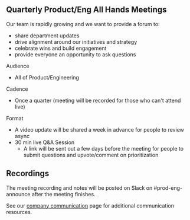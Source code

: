 ## Quarterly Product/Eng All Hands Meetings

Our team is rapidly growing and we want to provide a forum to: 

- share department updates
- drive alignment around our initiatives and strategy
- celebrate wins and build engagement
- provide everyone an opportunity to ask questions

Audience

- All of Product/Engineering

Cadence

- Once a quarter (meeting will be recorded for those who can't attend live)

Format 
- A video update will be shared a week in advance for people to review async
- 30 min live Q&A Session 
  - A link will be sent out a few days before the meeting for people to submit questions and upvote/comment on prioritization


## Recordings

The meeting recording and notes will be posted on Slack on #prod-eng-announce after the meeting finishes.

See our [company communication](../../content/communication/index.md) page for additional communication resources.
